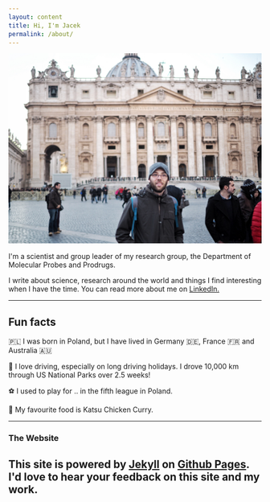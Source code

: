 ```yaml
---
layout: content
title: Hi, I'm Jacek
permalink: /about/
---
```


![](assets/about-jacek-kolanowski.jpg)

I'm a scientist and group leader of my research group, the Department of Molecular Probes and Prodrugs.

I write about science, research around the world and things I find interesting when I have the time. You can read more about me on <a href="https://www.linkedin.com/in/jacek-kolanowski" data-network="LinkedIn" data-proofer-ignore>LinkedIn.</a>

----

## Fun facts
🇵🇱 I was born in Poland, but I have lived in Germany 🇩🇪, France 🇫🇷 and Australia 🇦🇺

🚙 I love driving, especially on long driving holidays. I drove 10,000 km through US National Parks over 2.5 weeks!

⚽️ I used to play for .. in the fifth league in Poland.

🍛 My favourite food is Katsu Chicken Curry.

---

### The Website
This site is powered by [Jekyll](https://jekyllrb.com) on [Github Pages](https://pages.github.com).
I'd love to hear your feedback on this site and my work.
----

<!--
## More links

- [Instagram](https://www.instagram.com/) for 📸
- [Facebook](https://www.facebook.com/) for 🕺

-->
